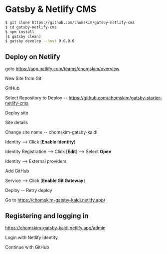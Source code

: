 # Gatsby & Netlify CMS

```sh
$ git clone https://github.com/chomskim/gatsby-netlify-cms
$ cd gatsby-netlify-cms
$ npm install
[$ gatsby clean]
$ gatsby develop --host 0.0.0.0


```
## Deploy on Netlify

goto https://app.netlify.com/teams/chomskim/overview

New Site from Git

GitHub

Select Repository to Deploy -- https://github.com/chomskim/gatsby-starter-netlify-cms

Deploy site

Site details  

Change site name -- chomskim-gatsby-kaldi

Identity --> Click [**Enable Identity**]

Identity Registration --> Click [**Edit**] --> Select **Open**

Identity --> External providers

Add GitHub

Service --> Click [**Enable Git Gateway**]

Deploy -- Retry deploy

Go to https://chomskim-gatsby-kaldi.netlify.app/

## Registering and logging in

https://chomskim-gatsby-kaldi.netlify.app/admin

Login with Netlify Identity

Continue with GitHub


